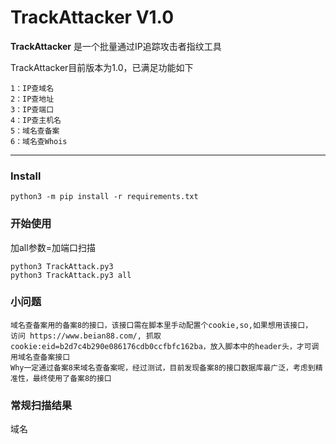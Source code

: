 # TrackAttacker V1.0 #

**TrackAttacker** 是一个批量通过IP追踪攻击者指纹工具

TrackAttacker目前版本为1.0，已满足功能如下
```
1：IP查域名
2：IP查地址
3：IP查端口
4：IP查主机名
5：域名查备案
6：域名查Whois
```

------

### Install ###

```
python3 -m pip install -r requirements.txt
```

### 开始使用 ###

加all参数=加端口扫描

```
python3 TrackAttack.py3
python3 TrackAttack.py3 all
```

### 小问题 ###

```
域名查备案用的备案8的接口，该接口需在脚本里手动配置个cookie,so,如果想用该接口，
访问 https://www.beian88.com/, 抓取cookie:eid=b2d7c4b290e086176cdb0ccfbfc162ba，放入脚本中的header头，才可调用域名查备案接口
Why一定通过备案8来域名查备案呢，经过测试，目前发现备案8的接口数据库最广泛，考虑到精准性，最终使用了备案8的接口
```

### 常规扫描结果 ###

域名
